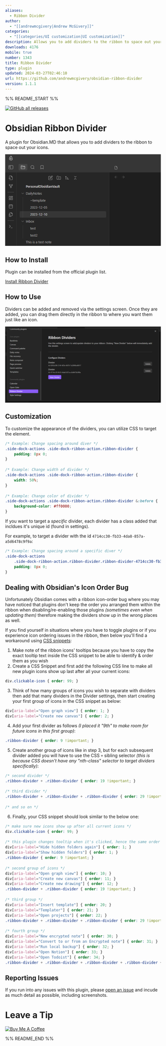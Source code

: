```yaml
---
aliases:
  - Ribbon Divider
author:
  - "[[andrewmcgivery|Andrew McGivery]]"
categories:
  - "[[categories/UI customization|UI customization]]"
description: Allows you to add dividers to the ribbon to space out your icons.
downloads: 4176
mobile: true
number: 1343
title: Ribbon Divider
type: plugin
updated: 2024-03-27T02:46:10
url: https://github.com/andrewmcgivery/obsidian-ribbon-divider
version: 1.1.1
---
```


%% README_START %%

[![GitHub all releases](https://img.shields.io/github/downloads/andrewmcgivery/obsidian-ribbon-divider/total?style=for-the-badge&logo=obsidian&color=rgb(124%2058%20237))](https://obsidian.md/plugins?id=ribbon-divider)

# Obsidian Ribbon Divider

A plugin for Obsidian.MD that allows you to add dividers to the ribbon to space out your icons.

![A screenshot showing dividers on the ribbon interface of Obsidian](https://raw.githubusercontent.com/andrewmcgivery/obsidian-ribbon-divider/HEAD/dividers_screenshot.png)

## How to Install

Plugin can be installed from the official plugin list.

[Install Ribbon Divider](https://obsidian.md/plugins?id=ribbon-divider)

## How to Use

Dividers can be added and removed via the settings screen. Once they are added, you can drag them directly in the ribbon to where you want them just like an icon.

![Settings screens howing where you can add and remove dividers](https://raw.githubusercontent.com/andrewmcgivery/obsidian-ribbon-divider/HEAD/settings.png)

## Customization

To customize the appearance of the dividers, you can utilize CSS to target the element.

```css
/* Example: Change spacing around diver */
.side-dock-actions .side-dock-ribbon-action.ribbon-divider {
	padding: 8px 0;
}

/* Example: Change width of divider */
.side-dock-actions .side-dock-ribbon-action.ribbon-divider {
	width: 50%;
}

/* Example: Change color of divider */
.side-dock-actions .side-dock-ribbon-action.ribbon-divider &:before {
	background-color: #ff0000;
}
```

If you want to target a _specific_ divider, each divider has a class added that incldues it's unique id (found in settings).

For example, to target a divider with the id `4714cc30-fb33-4da8-857a-a5d6478c9f9a`:

```css
/* Example: Change spacing around a specific diver */
.side-dock-actions
	.side-dock-ribbon-action.ribbon-divider.ribbon-divider-4714cc30-fb33-4da8-857a-a5d6478c9f9a {
	padding: 8px 0;
}
```

## Dealing with Obsidian's Icon Order Bug

Unfortunately Obsidian comes with a ribbon icon-order bug where you may have noticed that plugins don't keep the order you arranged them within the ribbon when disabling/re-enabling those plugins _(sometimes even when updating them)_ therefore making the dividers show up in the wrong places as well.

If you find yourself in situations where you have to toggle plugins or if you experience icon ordering issues in the ribbon, then below you'll find a workaround using [CSS snippets](https://help.obsidian.md/Extending+Obsidian/CSS+snippets):

1. Make note of the ribbon icons' tooltips because you have to copy the exact tooltip text inside the CSS snippet to be able to identify & order them as you wish
2. Create a CSS Snippet and first add the following CSS line to make all new plugin icons show up last after all your current icons:

```css
div.clickable-icon { order: 99; }
```

3. Think of how many groups of icons you wish to separate with dividers then add that many dividers in the Divider settings, then start creating your first group of icons in the CSS snippet as below:

```css
div[aria-label="Open graph view"] { order: 1; }
div[aria-label="Create new canvas"] { order: 2; }
```

4. Add your first divider as follows _(I placed it "9th" to make room for future icons in this first group)_:

```css
.ribbon-divider { order: 9 !important; }
```

5. Create another group of icons like in step 3, but for each subsequent divider added you will have to use the CSS `+` sibling selector _(this is because CSS doesn't have any "nth-class" selector to target dividers specifically)_:

```css
/* second divider */
.ribbon-divider + .ribbon-divider { order: 19 !important; }

/* third divider */
.ribbon-divider + .ribbon-divider + .ribbon-divider { order: 29 !important; }

/* and so on */
```

6. Finally, your CSS snippet should look similar to the below one:

```css
/* make sure new icons show up after all current icons */
div.clickable-icon { order: 99; }

/* this plugin changes tooltip when it's clicked, hence the same order '1' */
div[aria-label="Hide hidden folders again"] { order: 1; }
div[aria-label="Show hidden folders"] { order: 1; }
.ribbon-divider { order: 9 !important; }

/* second group of icons */
div[aria-label="Open graph view"] { order: 10; }
div[aria-label="Create new canvas"] { order: 11; }
div[aria-label="Create new drawing"] { order: 12; }
.ribbon-divider + .ribbon-divider { order: 19 !important; }

/* third group */
div[aria-label="Insert template"] { order: 20; }
div[aria-label="Templater"] { order: 21; }
div[aria-label="Open projects"] { order: 22; }
.ribbon-divider + .ribbon-divider + .ribbon-divider { order: 29 !important; }

/* fourth group */
div[aria-label="New encrypted note"] { order: 30; }
div[aria-label="Convert to or from an Encrypted note"] { order: 31; }
div[aria-label="Run local backup"] { order: 32; }
div[aria-label="Open Notion"] { order: 33; }
div[aria-label="Open Todoist"] { order: 34; }
.ribbon-divider + .ribbon-divider + .ribbon-divider + .ribbon-divider { order: 39 !important; }
```

## Reporting Issues

If you run into any issues with this plugin, please [open an issue](https://github.com/andrewmcgivery/obsidian-ribbon-divider/issues/new) and incude as much detail as possible, including screenshots.

# Leave a Tip

<a href="https://www.buymeacoffee.com/andrewmcgivery" target="_blank"><img src="https://cdn.buymeacoffee.com/buttons/v2/default-yellow.png" alt="Buy Me A Coffee" style="height: 60px !important;width: 217px !important;" ></a>


%% README_END %%